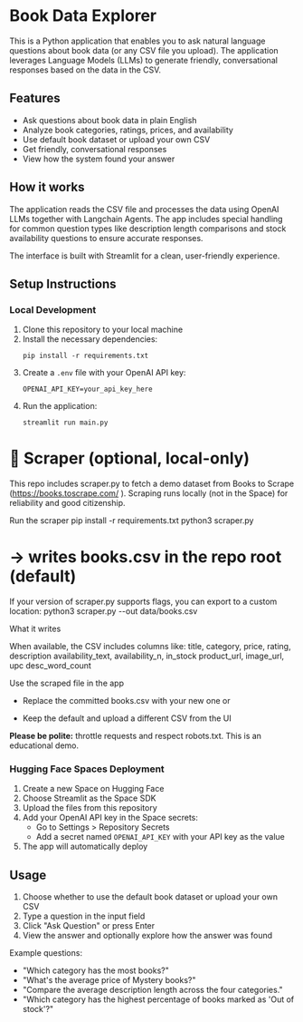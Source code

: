 # Book Data Explorer

This is a Python application that enables you to ask natural language questions about book data (or any CSV file you upload). The application leverages Language Models (LLMs) to generate friendly, conversational responses based on the data in the CSV.

## Features

- Ask questions about book data in plain English
- Analyze book categories, ratings, prices, and availability
- Use default book dataset or upload your own CSV
- Get friendly, conversational responses
- View how the system found your answer

## How it works

The application reads the CSV file and processes the data using OpenAI LLMs together with Langchain Agents. The app includes special handling for common question types like description length comparisons and stock availability questions to ensure accurate responses.

The interface is built with Streamlit for a clean, user-friendly experience.

## Setup Instructions

### Local Development

1. Clone this repository to your local machine
2. Install the necessary dependencies:
   ```
   pip install -r requirements.txt
   ```
3. Create a `.env` file with your OpenAI API key:
   ```
   OPENAI_API_KEY=your_api_key_here
   ```
4. Run the application:
   ```
   streamlit run main.py
   ```

# 🔎 Scraper (optional, local-only)

This repo includes scraper.py to fetch a demo dataset from Books to Scrape (https://books.toscrape.com/
).
Scraping runs locally (not in the Space) for reliability and good citizenship.

Run the scraper
pip install -r requirements.txt
python3 scraper.py
# → writes books.csv in the repo root (default)


If your version of scraper.py supports flags, you can export to a custom location:
python3 scraper.py --out data/books.csv

What it writes 

When available, the CSV includes columns like:
title, category, price, rating, description
availability_text, availability_n, in_stock
product_url, image_url, upc
desc_word_count

Use the scraped file in the app

- Replace the committed books.csv with your new one or

- Keep the default and upload a different CSV from the UI

**Please be polite:** throttle requests and respect robots.txt. This is an educational demo.  

### Hugging Face Spaces Deployment

1. Create a new Space on Hugging Face
2. Choose Streamlit as the Space SDK
3. Upload the files from this repository
4. Add your OpenAI API key in the Space secrets:
   - Go to Settings > Repository Secrets
   - Add a secret named `OPENAI_API_KEY` with your API key as the value
5. The app will automatically deploy

## Usage

1. Choose whether to use the default book dataset or upload your own CSV
2. Type a question in the input field
3. Click "Ask Question" or press Enter
4. View the answer and optionally explore how the answer was found

Example questions:
- "Which category has the most books?"
- "What's the average price of Mystery books?"
- "Compare the average description length across the four categories."
- "Which category has the highest percentage of books marked as 'Out of stock'?"
```
